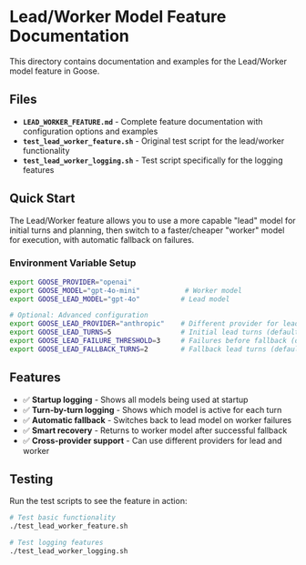 # Lead/Worker Model Feature Documentation

This directory contains documentation and examples for the Lead/Worker model feature in Goose.

## Files

- **`LEAD_WORKER_FEATURE.md`** - Complete feature documentation with configuration options and examples
- **`test_lead_worker_feature.sh`** - Original test script for the lead/worker functionality
- **`test_lead_worker_logging.sh`** - Test script specifically for the logging features

## Quick Start

The Lead/Worker feature allows you to use a more capable "lead" model for initial turns and planning, then switch to a faster/cheaper "worker" model for execution, with automatic fallback on failures.

### Environment Variable Setup
```bash
export GOOSE_PROVIDER="openai"
export GOOSE_MODEL="gpt-4o-mini"           # Worker model
export GOOSE_LEAD_MODEL="gpt-4o"          # Lead model

# Optional: Advanced configuration
export GOOSE_LEAD_PROVIDER="anthropic"    # Different provider for lead
export GOOSE_LEAD_TURNS=5                 # Initial lead turns (default: 3)
export GOOSE_LEAD_FAILURE_THRESHOLD=3     # Failures before fallback (default: 2)
export GOOSE_LEAD_FALLBACK_TURNS=2        # Fallback lead turns (default: 2)
```

## Features

- ✅ **Startup logging** - Shows all models being used at startup
- ✅ **Turn-by-turn logging** - Shows which model is active for each turn
- ✅ **Automatic fallback** - Switches back to lead model on worker failures
- ✅ **Smart recovery** - Returns to worker model after successful fallback
- ✅ **Cross-provider support** - Can use different providers for lead and worker

## Testing

Run the test scripts to see the feature in action:

```bash
# Test basic functionality
./test_lead_worker_feature.sh

# Test logging features
./test_lead_worker_logging.sh
```